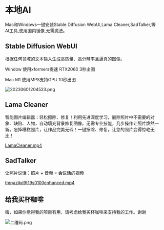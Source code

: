 # 本地AI

Mac和Windows一键安装Stable Diffusion WebUI,Lama Cleaner,SadTalker,等AI工具,使用国内镜像,无需魔法。

## Stable Diffusion WebUI

根据任何领域的文本输入生成高质量、高分辨率且逼真的图像。

Window 使用xformers提速 RTX2060 3秒出图

Mac M1 使用MPS支持GPU 10秒出图

![20230601204523.png](https://b3logfile.com/file/2023/06/20230601204523-ESNiRdm.png)

## Lama Cleaner

智能图片编辑器：轻松擦除、修复！利用先进深度学习，删除照片中不需要的对象、缺陷、人物，自动填充背景修复图像。无需专业技能，几步操作让照片焕然一新。忘掉糟糕照片，让作品完美无瑕！一键擦除、修复，让您的照片变得惊艳无比！

[LamaCleaner.mp4](https://b3logfile.com/file/2023/05/%E9%A3%9E%E4%B9%A620230525-235656-gHpr4TV.mp4)

## SadTalker

让照片说话：照片 + 音频 = 会说话的视频

[tmpazikd9t19s0100enhanced.mp4](https://b3logfile.com/file/2023/06/tmpazikd9t19s-0-100_enhanced-pdsQKmN.mp4)


## 给我买杯咖啡

嗨，如果你觉得我的项目有用，请考虑给我买杯咖啡来支持我的工作。谢谢

![二维码.png](https://b3logfile.com/file/2023/06/二维码-ZsBOlo6.png)
